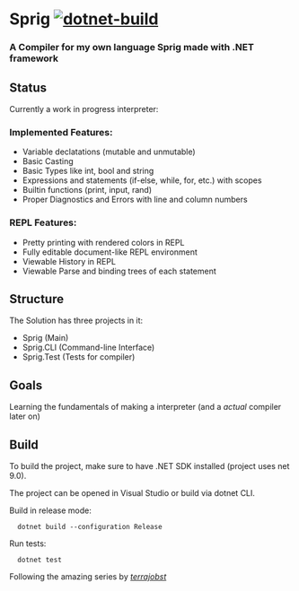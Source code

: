 # Sprig [![dotnet-build](https://github.com/SomeProgInThere/Rubics/actions/workflows/dotnet.yml/badge.svg)](https://github.com/SomeProgInThere/Rubics/actions/workflows/dotnet.yml)

### A Compiler for my own language Sprig made with .NET framework
## Status
Currently a work in progress interpreter:
  
  ### Implemented Features:
  * Variable declatations (mutable and unmutable)
  * Basic Casting
  * Basic Types like int, bool and string
  * Expressions and statements (if-else, while, for, etc.) with scopes
  * Builtin functions (print, input, rand)
  * Proper Diagnostics and Errors with line and column numbers
  
  ### REPL Features:

  * Pretty printing with rendered colors in REPL
  * Fully editable document-like REPL environment
  * Viewable History in REPL
  * Viewable Parse and binding trees of each statement

## Structure
The Solution has three projects in it:
  * Sprig (Main)
  * Sprig.CLI (Command-line Interface)
  * Sprig.Test (Tests for compiler)

## Goals
Learning the fundamentals of making a interpreter (and a *actual* compiler later on)

## Build

To build the project, make sure to have .NET SDK installed (project uses net 9.0). 

The project can be opened in Visual Studio or build via dotnet CLI.

Build in release mode:

      dotnet build --configuration Release

Run tests:

      dotnet test

Following the amazing series by [*terrajobst*](https://youtube.com/playlist?list=PLRAdsfhKI4OWNOSfS7EUu5GRAVmze1t2y&si=Uh0fbgiPPq36D50x)
